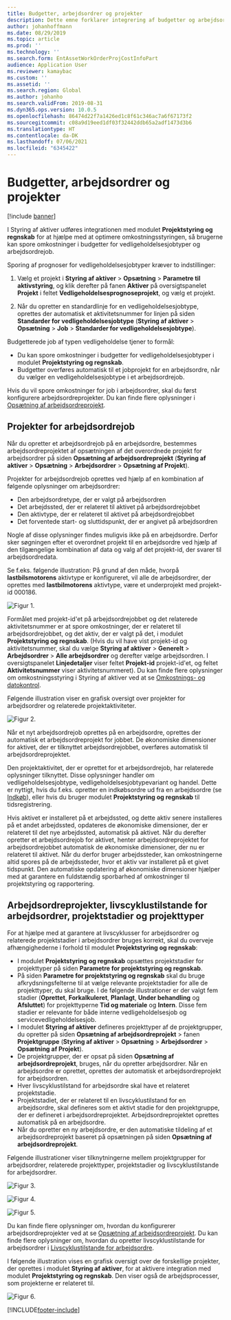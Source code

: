 ```yaml
---
title: Budgetter, arbejdsordrer og projekter
description: Dette emne forklarer integrering af budgetter og arbejdsordrer i modulet Projektstyring og regnskab i Styring af aktiver.
author: johanhoffmann
ms.date: 08/29/2019
ms.topic: article
ms.prod: ''
ms.technology: ''
ms.search.form: EntAssetWorkOrderProjCostInfoPart
audience: Application User
ms.reviewer: kamaybac
ms.custom: ''
ms.assetid: ''
ms.search.region: Global
ms.author: johanho
ms.search.validFrom: 2019-08-31
ms.dyn365.ops.version: 10.0.5
ms.openlocfilehash: 86474d22f7a1426ed1c8f61c346ac7a6f67173f2
ms.sourcegitcommit: c08a9d19eed1df03f32442ddb65a2adf1473d3b6
ms.translationtype: HT
ms.contentlocale: da-DK
ms.lasthandoff: 07/06/2021
ms.locfileid: "6345422"
---
```

# <a name="forecasts-work-orders-and-projects"></a>Budgetter, arbejdsordrer og projekter

[!include [banner](../../includes/banner.md)]

 

I Styring af aktiver udføres integrationen med modulet **Projektstyring og regnskab** for at hjælpe med at optimere omkostningsstyringen, så brugerne kan spore omkostninger i budgetter for vedligeholdelsesjobtyper og arbejdsordrejob.

Sporing af prognoser for vedligeholdelsesjobtyper kræver to indstillinger:

1. Vælg et projekt i **Styring af aktiver** > **Opsætning** > **Parametre til aktivstyring**, og klik derefter på fanen **Aktiver** på oversigtspanelet **Projekt** i feltet **Vedligeholdelsesprognoseprojekt**, og vælg et projekt.

2. Når du opretter en standardlinje for en vedligeholdelsesjobtype, oprettes der automatisk et aktivitetsnummer for linjen på siden **Standarder for vedligeholdelsesjobtype** (**Styring af aktiver** > **Opsætning** > **Job** > **Standarder for vedligeholdelsesjobtype**).

Budgetterede job af typen vedligeholdelse tjener to formål: 

- Du kan spore omkostninger i budgetter for vedligeholdelsesjobtyper i modulet **Projektstyring og regnskab**. 
- Budgetter overføres automatisk til et jobprojekt for en arbejdsordre, når du vælger en vedligeholdelsesjobtype i et arbejdsordrejob.

Hvis du vil spore omkostninger for job i arbejdsordrer, skal du først konfigurere arbejdsordreprojekter. Du kan finde flere oplysninger i [Opsætning af arbejdsordreprojekt](../setup-for-work-orders/work-order-project-setup.md).

## <a name="work-order-job-projects"></a>Projekter for arbejdsordrejob

Når du opretter et arbejdsordrejob på en arbejdsordre, bestemmes arbejdsordreprojektet af opsætningen af det overordnede projekt for arbejdsordrer på siden **Opsætning af arbejdsordreprojekt** (**Styring af aktiver** > **Opsætning** > **Arbejdsordrer** > **Opsætning af Projekt**).

Projekter for arbejdsordrejob oprettes ved hjælp af en kombination af følgende oplysninger om arbejdsordrer:

- Den arbejdsordretype, der er valgt på arbejdsordren 
- Det arbejdssted, der er relateret til aktivet på arbejdsordrejobbet
- Den aktivtype, der er relateret til aktivet på arbejdsordrejobbet  
- Det forventede start- og sluttidspunkt, der er angivet på arbejdsordren  

Nogle af disse oplysninger findes muligvis ikke på en arbejdsordre. Derfor sker søgningen efter et overordnet projekt til en arbejdsordre ved hjælp af den tilgængelige kombination af data og valg af det projekt-id, der svarer til arbejdsordredata.

Se f.eks. følgende illustration: På grund af den måde, hvorpå **lastbilsmotorens** aktivtype er konfigureret, vil alle de arbejdsordrer, der oprettes med **lastbilmotorens** aktivtype, være et underprojekt med projekt-id 000186.

![Figur 1.](media/01-integration-to-pma.png)

Formålet med projekt-id'et på arbejdsordrejobbet og det relaterede aktivitetsnummer er at spore omkostninger, der er relateret til arbejdsordrejobbet, og det aktiv, der er valgt på det, i modulet **Projektstyring og regnskab**. (Hvis du vil have vist projekt-id og aktivitetsnummer, skal du vælge **Styring af aktiver** > **Generelt** > **Arbejdsordrer** > **Alle arbejdsordrer** og derefter vælge arbejdsordren. I oversigtspanelet **Linjedetaljer** viser feltet **Projekt-id** projekt-id'et, og feltet **Aktivitetsnummer** viser aktivitetsnummeret). Du kan finde flere oplysninger om omkostningsstyring i Styring af aktiver ved at se [Omkostnings- og datokontrol](../controlling-and-reporting/cost-and-date-control.md).

Følgende illustration viser en grafisk oversigt over projekter for arbejdsordrer og relaterede projektaktiviteter.

![Figur 2.](media/02-integration-to-pma.png)

Når et nyt arbejdsordrejob oprettes på en arbejdsordre, oprettes der automatisk et arbejdsordreprojekt for jobbet. De økonomiske dimensioner for aktivet, der er tilknyttet arbejdsordrejobbet, overføres automatisk til arbejdsordreprojektet.

Den projektaktivitet, der er oprettet for et arbejdsordrejob, har relaterede oplysninger tilknyttet. Disse oplysninger handler om vedligeholdelsesjobtype, vedligeholdelsesjobtypevariant og handel. Dette er nyttigt, hvis du f.eks. opretter en indkøbsordre ud fra en arbejdsordre (se [Indkøb](../work-orders/procurement.md)), eller hvis du bruger modulet **Projektstyring og regnskab** til tidsregistrering.

Hvis aktivet er installeret på et arbejdssted, og dette aktiv senere installeres på et andet arbejdssted, opdateres de økonomiske dimensioner, der er relateret til det nye arbejdssted, automatisk på aktivet. Når du derefter opretter et arbejdsordrejob for aktivet, henter arbejdsordreprojektet for arbejdsordrejobbet automatisk de økonomiske dimensioner, der nu er relateret til aktivet. Når du derfor bruger arbejdssteder, kan omkostningerne altid spores på de arbejdssteder, hvor et aktiv var installeret på et givet tidspunkt. Den automatiske opdatering af økonomiske dimensioner hjælper med at garantere en fuldstændig sporbarhed af omkostninger til projektstyring og rapportering.

## <a name="work-order-projects-work-order-lifecycle-states-project-stages-and-project-types"></a>Arbejdsordreprojekter, livscyklustilstande for arbejdsordrer, projektstadier og projekttyper

For at hjælpe med at garantere at livscyklusser for arbejdsordrer og relaterede projektstadier i arbejdsordrer bruges korrekt, skal du overveje afhængighederne i forhold til modulet **Projektstyring og regnskab**:

- I modulet **Projektstyring og regnskab** opsættes projektstadier for projekttyper på siden **Parametre for projektstyring og regnskab**.  
- På siden **Parametre for projektstyring og regnskab** skal du bruge afkrydsningsfelterne til at vælge relevante projektstadier for alle de projekttyper, du skal bruge. I de følgende illustrationer er der valgt fem stadier (**Oprettet**, **Forkalkuleret**, **Planlagt**, **Under behandling** og **Afsluttet**) for projekttyperne **Tid og materiale** og **Intern**. Disse fem stadier er relevante for både interne vedligeholdelsesjob og servicevedligeholdelsesjob.
- I modulet **Styring af aktiver** defineres projekttyper af de projektgrupper, du opretter på siden **Opsætning af arbejdsordreprojekt** > fanen **Projektgruppe** (**Styring af aktiver** > **Opsætning** > **Arbejdsordrer** > **Opsætning af Projekt**).  
- De projektgrupper, der er opsat på siden **Opsætning af arbejdsordreprojekt**, bruges, når du opretter arbejdsordrer. Når en arbejdsordre er oprettet, oprettes der automatisk et arbejdsordreprojekt for arbejdsordren.  
- Hver livscyklustilstand for arbejdsordre skal have et relateret projektstadie.  
- Projektstadiet, der er relateret til en livscyklustilstand for en arbejdsordre, skal defineres som et aktivt stadie for den projektgruppe, der er defineret i arbejdsordreprojektet. Arbejdsordreprojektet oprettes automatisk på en arbejdsordre.
- Når du opretter en ny arbejdsordre, er den automatiske tildeling af et arbejdsordreprojekt baseret på opsætningen på siden **Opsætning af arbejdsordreprojekt**.  

Følgende illustrationer viser tilknytningerne mellem projektgrupper for arbejdsordrer, relaterede projekttyper, projektstadier og livscyklustilstande for arbejdsordrer.

![Figur 3.](media/03-integration-to-pma.png)

![Figur 4.](media/04-integration-to-pma.png)

![Figur 5.](media/05-integration-to-pma.png)

Du kan finde flere oplysninger om, hvordan du konfigurerer arbejdsordreprojekter ved at se [Opsætning af arbejdsordreprojekt](../setup-for-work-orders/work-order-project-setup.md). Du kan finde flere oplysninger om, hvordan du opretter livscyklustilstande for arbejdsordrer i [Livscyklustilstande for arbejdsordre](../setup-for-work-orders/work-order-lifecycle-states.md).

I følgende illustration vises en grafisk oversigt over de forskellige projekter, der oprettes i modulet **Styring af aktiver**, for at aktivere integration med modulet **Projektstyring og regnskab**. Den viser også de arbejdsprocesser, som projekterne er relateret til.

![Figur 6.](media/06-integration-to-pma.png)



[!INCLUDE[footer-include](../../../includes/footer-banner.md)]